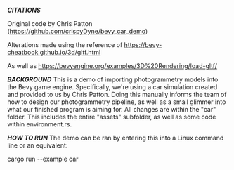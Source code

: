 *****CITATIONS*****

Original code by Chris Patton (https://github.com/crispyDyne/bevy_car_demo)

Alterations made using the reference of https://bevy-cheatbook.github.io/3d/gltf.html

As well as https://bevyengine.org/examples/3D%20Rendering/load-gltf/

*****BACKGROUND*****
This is a demo of importing photogrammetry models into the Bevy game engine. Specifically, we're using a car simulation created and provided to us by Chris Patton. 
Doing this manually informs the team of how to design our photogrammetry pipeline, as well as a small glimmer into what our finished program is aiming for.
All changes are within the "car" folder. This includes the entire "assets" subfolder, as well as some code within environment.rs.

*****HOW TO RUN*****
The demo can be ran by entering this into a Linux command line or an equivalent:

cargo run --example car
